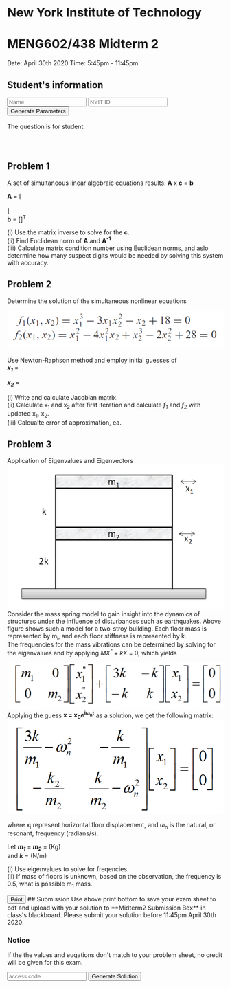 
# New York Institute of Technology
# MENG602/438 Midterm 2 
Date: April 30th 2020
Time: 5:45pm - 11:45pm

## Student's information
 
<form id="percentageBiz" method="post">
<input type="text" id="name" placeholder = "Name">
<input type="text" id="nyitid" placeholder = "NYIT ID">
<input type="submit" onclick="return getp()" value="Generate Parameters"><br>
</form>
<br>
The question is for student: 
<div id="display" style="height: 25px; width: 100%;"></div>
<br>

<script>
function getp(){
    var a = document.forms["percentageBiz"]["name"].value;
    var b = document.forms["percentageBiz"]["nyitid"].value;
    var display=document.getElementById("display")
    display.innerHTML=a;
    display2_1.innerHTML=[1/parseInt(b,10), 1/(parseInt(b,10)-1), 1/(parseInt(b,10)-2)];
    display2_2.innerHTML=[1/(1+parseInt(b,10)), 1/parseInt(b,10), 1/(parseInt(b,10)-1)];
    display2_3.innerHTML=[1/(2+parseInt(b,10)), 1/(parseInt(b,10)+1), 1/parseInt(b,10)];
    display3.innerHTML=[1, 1, 1];
    display4.innerHTML=1+parseInt(b,10)/1e8;
    display5.innerHTML=1+parseInt(b,10)/1e8;
    display6.innerHTML=1+parseInt(b,10)/10;
    display7.innerHTML=1+parseInt(b,10)/10;
    return false
}
</script>

## Problem 1 
A set of simultaneous linear algebraic equations results: **A** x **c** = **b**<br>

**A** = [<span id="display2_1" ></span><br>
<span id="display2_2" ></span><br>
<span id="display2_3" ></span>]
<br>
**b** = [<span id="display3" ></span>]<sup>T</sup>
<br>

(i)	Use the matrix inverse to solve for the **c**.<br>
(ii)	Find Euclidean norm of **A** and **A<sup>-1</sup>**<br>
(iii)	Calculate matrix condition number using Euclidean norms, and aslo determine how many suspect digits would be needed by solving this system with accuracy.<br>

## Problem 2 
Determine the solution of the simultaneous nonlinear equations<br>

![alt text](Images/eq1.png "eq1")

Use Newton-Raphson method and employ initial guesses of <br>
_**x<sub>1</sub>**_ = <span id="display4" ></span><br>

_**x<sub>2</sub>**_ = <span id="display5" ></span><br>

(i) Write and calculate Jacobian matrix. <br>
(ii) Calculate x<sub>1</sub> and x<sub>2</sub> after first iteration and calculate _f<sub>1</sub>_ and _f<sub>2</sub>_ with updated x<sub>1</sub>, x<sub>2</sub>.<br>
(iii) Calcualte error of approximation, ea. <br>

## Problem 3
Application of Eigenvalues and Eigenvectors
![alt text](Images/floor1.png "fr1")
Consider the mass spring model to gain insight into the dynamics of structures under the influence of disturbances such as earthquakes.
Above figure shows such a model for a two-stroy building. Each floor mass is represented by m<sub>i</sub>, and each floor stiffness is represented by k. <br>
The frequencies for the mass vibrations can be determined by solving for the eigenvalues and by applying _MX<sup>"</sup>_ + _kX_ = 0, which yields

![alt text](Images/mx1.png "mx1")
Applying the guess **x = x<sub>0</sub>e<sup>iω<sub>n</sub>t</sup>** as a solution, we get the following matrix:
![alt text](Images/mx2.png "mx2")

where x<sub>i</sub> represent horizontal floor displacement, and ω<sub>n</sub> is the natural, or resonant, frequency (radians/s).

Let **_m<sub>1</sub>_** = **_m<sub>2</sub>_** = <span id="display6" ></span>(Kg)<br>
and _**k**_ = <span id="display7" ></span>(N/m)<br>

(i) Use eigenvalues to solve for freqencies.<br>
(ii) If mass of floors is unknown, based on the observation, the frequency is 0.5, what is possible m<sub>1</sub> mass.<br>

<input type="submit" onclick="return printpdf()" value="Print">
## Submission
Use above print bottom to save your exam sheet to pdf and upload with your solution to **Midterm2 Submission Box** in class's blackboard. Please submit your solution before 11:45pm April 30th 2020. 

### Notice
If the the values and euqations don't match to your problem sheet, no credit will be given for this exam. 
<br>

<input type="text" id="pw1" placeholder="access code">
<input type="submit" onclick="return runsol()" value="Generate Solution">

<script>
function runsol(){
 alert("incorrect access code")
}
</script>
<br>

